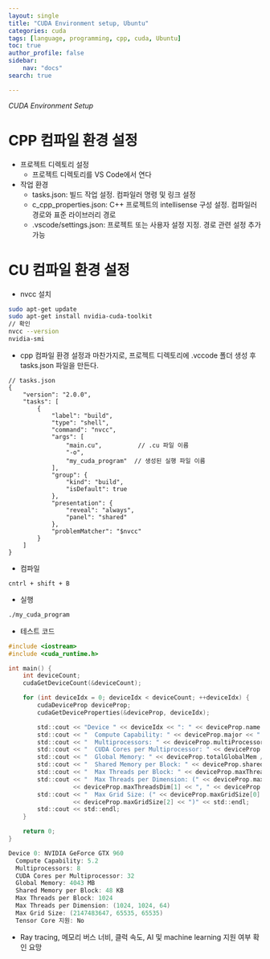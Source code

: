 ```yaml
---
layout: single
title: "CUDA Environment setup, Ubuntu"
categories: cuda
tags: [language, programming, cpp, cuda, Ubuntu]
toc: true
author_profile: false
sidebar:
    nav: "docs"
search: true

---
```


*CUDA Environment Setup*


# CPP 컴파일 환경 설정
- 프로젝트 디렉토리 설정
    - 프로젝트 디렉토리를 VS Code에서 연다
- 작업 환경
    - tasks.json: 빌드 작업 설정. 컴파일러 명령 및 링크 설정
    - c_cpp_properties.json: C++ 프로젝트의 intellisense 구성 설정. 컴파일러 경로와 표준 라이브러리 경로
    - .vscode/settings.json: 프로젝트 또는 사용자 설정 지정. 경로 관련 설정 추가 가능 



# CU 컴파일 환경 설정

- nvcc 설치

```bash
sudo apt-get update
sudo apt-get install nvidia-cuda-toolkit
// 확인
nvcc --version
nvidia-smi
```

- cpp 컴파일 환경 설정과 마찬가지로, 프로젝트 디렉토리에 .vccode 폴더 생성 후 tasks.json 파일을 만든다.

```
// tasks.json
{
    "version": "2.0.0",
    "tasks": [
        {
            "label": "build",
            "type": "shell",
            "command": "nvcc",
            "args": [
                "main.cu",          // .cu 파일 이름
                "-o",
                "my_cuda_program"  // 생성된 실행 파일 이름
            ],
            "group": {
                "kind": "build",
                "isDefault": true
            },
            "presentation": {
                "reveal": "always",
                "panel": "shared"
            },
            "problemMatcher": "$nvcc"
        }
    ]
}
```

- 컴파일

```
cntrl + shift + B
```

- 실행

```bash
./my_cuda_program
```

- 테스트 코드

```c
#include <iostream>
#include <cuda_runtime.h>

int main() {
    int deviceCount;
    cudaGetDeviceCount(&deviceCount);

    for (int deviceIdx = 0; deviceIdx < deviceCount; ++deviceIdx) {
        cudaDeviceProp deviceProp;
        cudaGetDeviceProperties(&deviceProp, deviceIdx);

        std::cout << "Device " << deviceIdx << ": " << deviceProp.name << std::endl;
        std::cout << "  Compute Capability: " << deviceProp.major << "." << deviceProp.minor << std::endl;
        std::cout << "  Multiprocessors: " << deviceProp.multiProcessorCount << std::endl;
        std::cout << "  CUDA Cores per Multiprocessor: " << deviceProp.warpSize << std::endl;
        std::cout << "  Global Memory: " << deviceProp.totalGlobalMem / (1024 * 1024) << " MB" << std::endl;
        std::cout << "  Shared Memory per Block: " << deviceProp.sharedMemPerBlock / 1024 << " KB" << std::endl;
        std::cout << "  Max Threads per Block: " << deviceProp.maxThreadsPerBlock << std::endl;
        std::cout << "  Max Threads per Dimension: (" << deviceProp.maxThreadsDim[0] << ", "
                  << deviceProp.maxThreadsDim[1] << ", " << deviceProp.maxThreadsDim[2] << ")" << std::endl;
        std::cout << "  Max Grid Size: (" << deviceProp.maxGridSize[0] << ", " << deviceProp.maxGridSize[1] << ", "
                  << deviceProp.maxGridSize[2] << ")" << std::endl;
        std::cout << std::endl;
    }

    return 0;
}
```

```c
Device 0: NVIDIA GeForce GTX 960
  Compute Capability: 5.2
  Multiprocessors: 8
  CUDA Cores per Multiprocessor: 32
  Global Memory: 4043 MB
  Shared Memory per Block: 48 KB
  Max Threads per Block: 1024
  Max Threads per Dimension: (1024, 1024, 64)
  Max Grid Size: (2147483647, 65535, 65535)
  Tensor Core 지원: No
```

- Ray tracing, 메모리 버스 너비, 클럭 속도, AI 및 machine learning 지원 여부 확인 요망